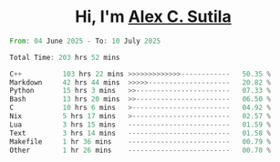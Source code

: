 <h1 align="center">Hi, I'm <a href="https://github.com/alexsutila" target="blank">Alex C. Sutila</a></h1>

<!--START_SECTION:waka-->

```rust
From: 04 June 2025 - To: 10 July 2025

Total Time: 203 hrs 52 mins

C++          103 hrs 22 mins >>>>>>>>>>>>>------------   50.35 %
Markdown     42 hrs 44 mins  >>>>>--------------------   20.82 %
Python       15 hrs 3 mins   >>-----------------------   07.33 %
Bash         13 hrs 20 mins  >>-----------------------   06.50 %
C            10 hrs 6 mins   >------------------------   04.92 %
Nix          5 hrs 17 mins   >------------------------   02.57 %
Lua          3 hrs 15 mins   -------------------------   01.59 %
Text         3 hrs 14 mins   -------------------------   01.58 %
Makefile     1 hr 36 mins    -------------------------   00.79 %
Other        1 hr 26 mins    -------------------------   00.70 %
```

<!--END_SECTION:waka-->
